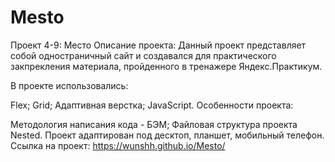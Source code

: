 # Mesto
Проект 4-9: Место
Описание проекта:
Данный проект представляет собой одностраничный сайт и создавался для практического закпрекления материала, пройденного в тренажере Яндекс.Практикум.

В проекте использовались:

Flex;
Grid;
Адаптивная верстка;
JavaScript.
Особенности проекта:

Методология написания кода - БЭМ;
Файловая структура проекта Nested.
Проект адаптирован под десктоп, планшет, мобильный телефон.
Сcылка на проект: https://wunshh.github.io/Mesto/
